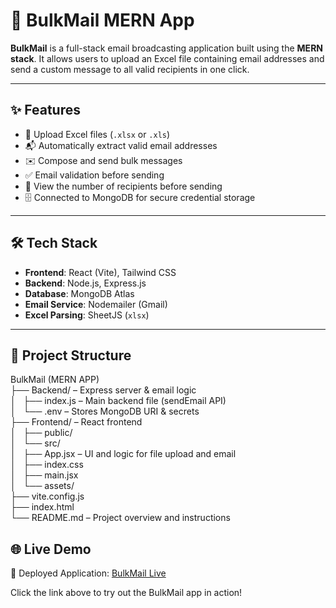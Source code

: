# 📧 BulkMail MERN App

**BulkMail** is a full-stack email broadcasting application built using the **MERN stack**. It allows users to upload an Excel file containing email addresses and send a custom message to all valid recipients in one click.

---

## ✨ Features

- 📂 Upload Excel files (`.xlsx` or `.xls`)
- 📬 Automatically extract valid email addresses
- ✉️ Compose and send bulk messages
- ✅ Email validation before sending
- 🔢 View the number of recipients before sending
- 🗄️ Connected to MongoDB for secure credential storage

---

## 🛠️ Tech Stack

- **Frontend**: React (Vite), Tailwind CSS  
- **Backend**: Node.js, Express.js  
- **Database**: MongoDB Atlas  
- **Email Service**: Nodemailer (Gmail)  
- **Excel Parsing**: SheetJS (`xlsx`)  

---

## 📁 Project Structure

BulkMail (MERN APP)  
├── Backend/ – Express server & email logic  
│   ├── index.js – Main backend file (sendEmail API)  
│   └── .env – Stores MongoDB URI & secrets  
├── Frontend/ – React frontend  
│   ├── public/  
│   └── src/  
│       ├── App.jsx – UI and logic for file upload and email  
│       ├── index.css  
│       ├── main.jsx  
│       └── assets/  
├── vite.config.js  
├── index.html  
└── README.md – Project overview and instructions

## 🌐 Live Demo

🚀 Deployed Application: [BulkMail Live](https://bulkmail-fe-m6ji.onrender.com)

Click the link above to try out the BulkMail app in action!




